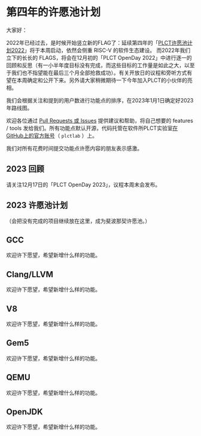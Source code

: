 # 第四年的许愿池计划

大家好：

2022年已经过去，是时候开始竖立新的FLAG了：延续第四年的「[PLCT许愿池计划2022](https://github.com/plctlab/PLCT-Weekly/blob/master/Open-Wishlist-2023.md)」将于本周启动，依然会侧重 RISC-V 的软件生态建设。 而2022年我们立下的长长的 FLAGS，将会在12月初的「PLCT OpenDay 2022」中进行逐一的回顾和反思（有一小半年度目标没有完成，而这些目标的工作量是如此之大，以至于我们也不指望能在最后三个月全部抢救成功）。有关开放日的议程和旁听方式有望在本周确定和公开下来。另外请大家稍微期待一下今年加入PLCT的小伙伴的亮相。

我们会根据关注和提到的用户数进行功能点的排序，在2023年1月1日确定好2023年路线图。

欢迎各位通过 [Pull Requests 或 Issues](https://github.com/plctlab/PLCT-Weekly/issues) 提供建议和帮助，将自己想要的 features / tools 发给我们。所有功能点默认开源，代码托管在软件所PLCT实验室[在GitHub上的官方账号](https://github.com/plctlab)（ `plctlab` ）上。

我们对所有花费时间提交功能点许愿内容的朋友表示感激。

## 2023 回顾

请关注12月17日的「PLCT OpenDay 2023」，议程本周末会发布。

## 2023 许愿池计划

（会把没有完成的项目继续放在这里，成为斐波那契许愿池。）

## GCC

欢迎许下愿望，希望新增什么样的功能。

## Clang/LLVM

欢迎许下愿望，希望新增什么样的功能。

## V8

欢迎许下愿望，希望新增什么样的功能。

## Gem5

欢迎许下愿望，希望新增什么样的功能。

## QEMU

欢迎许下愿望，希望新增什么样的功能。

## OpenJDK

欢迎许下愿望，希望新增什么样的功能。
